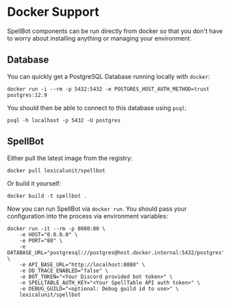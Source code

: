 # Docker Support

SpellBot components can be run directly from docker so that you don't have
to worry about installing anything or managing your environment.

## Database

You can quickly get a PostgreSQL Database running locally with `docker`:

```shell
docker run -i --rm -p 5432:5432 -e POSTGRES_HOST_AUTH_METHOD=trust postgres:12.9
```

You should then be able to connect to this database using `psql`:

```shell
psql -h localhost -p 5432 -U postgres
```

## SpellBot

Either pull the latest image from the registry:

```shell
docker pull lexicalunit/spellbot
```

Or build it yourself:

```shell
docker build -t spellbot .
```

Now you can run SpellBot via `docker run`. You should pass your
configuration into the process via environment variables:

```shell
docker run -it --rm -p 8080:80 \
    -e HOST="0.0.0.0" \
    -e PORT="80" \
    -e DATABASE_URL="postgresql://postgres@host.docker.internal:5432/postgres" \
    -e API_BASE_URL="http://localhost:8080" \
    -e DD_TRACE_ENABLED="false" \
    -e BOT_TOKEN="<Your Discord provided bot token>" \
    -e SPELLTABLE_AUTH_KEY="<Your SpellTable API auth token>" \
    -e DEBUG_GUILD="<optional: Debug guild id to use>" \
    lexicalunit/spellbot
```
